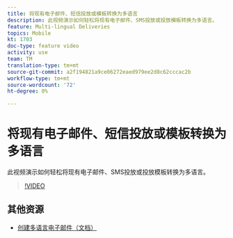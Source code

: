 ```yaml
---
title: 将现有电子邮件、短信投放或模板转换为多语言
description: 此视频演示如何轻松将现有电子邮件、SMS投放或投放模板转换为多语言。
feature: Multi-lingual Deliveries
topics: Mobile
kt: 1703
doc-type: feature video
activity: use
team: TM
translation-type: tm+mt
source-git-commit: a2f194821a9ce06272eaed979ee2d8c62cccac2b
workflow-type: tm+mt
source-wordcount: '72'
ht-degree: 0%

---
```



# 将现有电子邮件、短信投放或模板转换为多语言

此视频演示如何轻松将现有电子邮件、SMS投放或投放模板转换为多语言。

>[!VIDEO](https://video.tv.adobe.com/v/23251?quality=12)

## 其他资源

* [创建多语言电子邮件（文档）](https://helpx.adobe.com/campaign/standard/channels/using/creating-a-multilingual-email.html)
